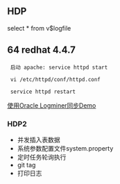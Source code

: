 ## HDP

  select * from v$logfile

## 64 redhat 4.4.7

     启动 apache: service httpd start

     vi /etc/httpd/conf/httpd.conf

     service httpd restart

  [使用Oracle Logminer同步Demo](http://www.cnblogs.com/shishanyuan/p/3142713.html)

###  HDP2

  * 并发插入表数据
  * 系统参数配置文件system.property
  * 定时任务轮询执行
  * git tag
  * 打印日志


